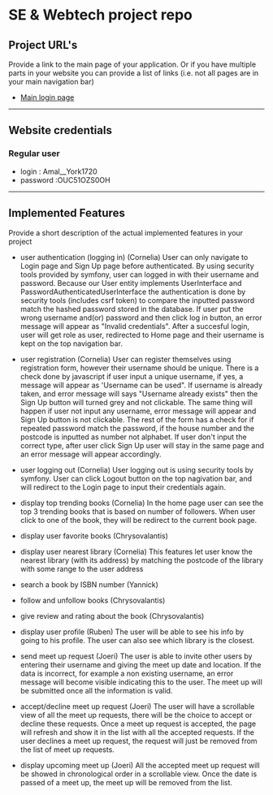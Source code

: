 # SE & Webtech project repo

## Project URL's
Provide a link to the main page of your application. Or if you have multiple parts in your website you can provide a list of links (i.e. not all pages are in your main navigation bar)
* [Main login page](https://a22web13.studev.groept.be/public/)

---

## Website credentials
### Regular user
- login : Amal__York1720
- password :OUC51OZS0OH

---

## Implemented Features
Provide a short description of the actual implemented features in your project

* user authentication (logging in) (Cornelia)
User can only navigate to Login page and Sign Up page before authenticated. By using security tools provided by symfony, user can logged in with their username and password. Because our User entity implements UserInterface and PasswordAuthenticatedUserInterface the authentication is done by security tools (includes csrf token) to compare the inputted password match the hashed password stored in the database. If user put the wrong username and(or) password and then click log in button, an error message will appear as "Invalid credentials". After a succesful login, user will get role as user, redirected to Home page and their username is kept on the top navigation bar.

* user registration (Cornelia)
User can register themselves using registration form, however their username should be unique. There is a check done by javascript if user input a unique username, if yes, a message will appear as 'Username can be used". If username is already taken, and error message will says "Username already exists" then the Sign Up button will turned grey and not clickable. The same thing will happen if user not input any username, error message will appear and Sign Up button is not clickable. The rest of the form has a check for if repeated password match the password, if the house number and the postcode is inputted as number not alphabet. If user don't input the correct type, after user click Sign Up user will stay in the same page and an error message will appear accordingly.

* user logging out (Cornelia)
User logging out is using security tools by symfony. User can click Logout button on the top nagivation bar, and will redirect to the Login page to input their credentials again.

* display top trending books (Cornelia)
In the home page user can see the top 3 trending books that is based on number of followers. When user click to one of the book, they will be redirect to the current book page.

* display user favorite books (Chrysovalantis)

* display user nearest library (Cornelia)
This features let user know the nearest library (with its address) by matching the postcode of the library with some range to the user address

* search a book by ISBN number (Yannick)

* follow and unfollow books (Chrysovalantis)

* give review and rating about the book (Chrysovalantis)

* display user profile (Ruben)
The user will be able to see his info by going to his profile. The user can also see which library is the closest. 

* send meet up request (Joeri)
The user is able to invite other users by entering their username and giving the meet up date and location. If the data is incorrect, for example a non existing username, an error message will become visible indicating this to the user. The meet up will be submitted once all the information is valid. 

* accept/decline meet up request (Joeri)
The user will have a scrollable view of all the meet up requests, there will be the choice to accept or decline these requests. Once a meet up request is accepted, the page will refresh and show it in the list with all the accepted requests. If the user declines a meet up request, the request will just be removed from the list of meet up requests.

* display upcoming meet up (Joeri)
All the accepted meet up request will be showed in chronological order in a scrollable view. Once the date is passed of a meet up, the meet up will be removed from the list.
